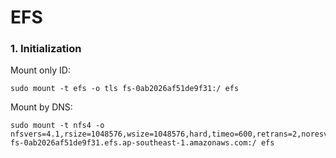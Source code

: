 # EFS

### 1. Initialization
Mount only ID:
```
sudo mount -t efs -o tls fs-0ab2026af51de9f31:/ efs
```

Mount by DNS:
```
sudo mount -t nfs4 -o nfsvers=4.1,rsize=1048576,wsize=1048576,hard,timeo=600,retrans=2,noresvport fs-0ab2026af51de9f31.efs.ap-southeast-1.amazonaws.com:/ efs
```
